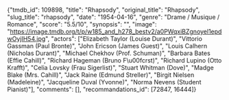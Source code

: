 {"tmdb_id": 109898, "title": "Rhapsody", "original_title": "Rhapsody", "slug_title": "rhapsody", "date": "1954-04-16", "genre": "Drame / Musique / Romance", "score": "5.5/10", "synopsis": "", "image": "https://image.tmdb.org/t/p/w185_and_h278_bestv2/a0PWqxiBZgnoyel1epdwOyjIH54.jpg", "actors": ["Elizabeth Taylor (Louise Durant)", "Vittorio Gassman (Paul Bronte)", "John Ericson (James Guest)", "Louis Calhern (Nicholas Durant)", "Michael Chekhov (Prof. Schuman)", "Barbara Bates (Effie Cahill)", "Richard Hageman (Bruno F\u00fcrst)", "Richard Lupino (Otto Krafft)", "Celia Lovsky (Frau Sigerlist)", "Stuart Whitman (Dove)", "Madge Blake (Mrs. Cahill)", "Jack Raine (Edmund Streller)", "Birgit Nielsen (Madeleine)", "Jacqueline Duval (Yvonne)", "Norma Nevens (Student Pianist)"], "comments": [], "recommandations_id": [72847, 16444]}